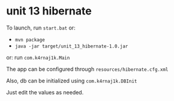 # unit 13 hibernate
To launch, run ``start.bat``
or:
 - ``mvn package``
 - ``java -jar target/unit_13_hibernate-1.0.jar``

or: run ``com.k4rnaj1k.Main``

The app can be configured through ``resources/hibernate.cfg.xml``

Also, db can be initialized using ``com.k4rnaj1k.DBInit``

Just edit the values as needed.
